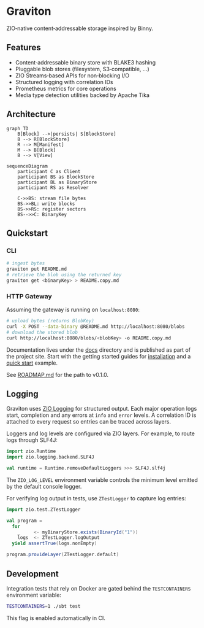 # Graviton

ZIO‑native content‑addressable storage inspired by Binny.

## Features

* Content‑addressable binary store with BLAKE3 hashing
* Pluggable blob stores (filesystem, S3‑compatible, …)
* ZIO Streams‑based APIs for non‑blocking I/O
* Structured logging with correlation IDs
* Prometheus metrics for core operations
* Media type detection utilities backed by Apache Tika

## Architecture

```mermaid
graph TD
    B[Block] -->|persists| S[BlockStore]
    B --> R[BlockStore]
    R --> M[Manifest]
    M --> B[Block]
    B --> V[View]
```

```mermaid
sequenceDiagram
    participant C as Client
    participant BS as BlockStore
    participant BL as BinaryStore
    participant RS as Resolver

    C->>BS: stream file bytes
    BS->>BL: write blocks
    BS->>RS: register sectors
    BS-->>C: BinaryKey
```

## Quickstart

### CLI

```bash
# ingest bytes
graviton put README.md
# retrieve the blob using the returned key
graviton get <binaryKey> > README.copy.md
```

### HTTP Gateway

Assuming the gateway is running on `localhost:8080`:

```bash
# upload bytes (returns BlobKey)
curl -X POST --data-binary @README.md http://localhost:8080/blobs
# download the stored blob
curl http://localhost:8080/blobs/<blobKey> -o README.copy.md
```

Documentation lives under the [docs](docs/src/main/mdoc/index.md) directory and
is published as part of the project site. Start with the getting started guides
for [installation](docs/src/main/mdoc/getting-started/installation.md) and a
[quick start](docs/src/main/mdoc/getting-started/quick-start.md) example.

See [ROADMAP.md](ROADMAP.md) for the path to v0.1.0.

## Logging

Graviton uses [ZIO Logging](https://zio.dev/reference/logging/) for structured
output. Each major operation logs start, completion and any errors at `info` and
`error` levels. A correlation ID is attached to every request so entries can be
traced across layers.

Loggers and log levels are configured via ZIO layers. For example, to route logs
through SLF4J:

```scala
import zio.Runtime
import zio.logging.backend.SLF4J

val runtime = Runtime.removeDefaultLoggers >>> SLF4J.slf4j
```

The `ZIO_LOG_LEVEL` environment variable controls the minimum level emitted by
the default console logger.

For verifying log output in tests, use `ZTestLogger` to capture log entries:

```scala
import zio.test.ZTestLogger

val program =
  for
    _     <- myBinaryStore.exists(BinaryId("1"))
    logs  <- ZTestLogger.logOutput
  yield assertTrue(logs.nonEmpty)

program.provideLayer(ZTestLogger.default)
```

## Development

Integration tests that rely on Docker are gated behind the `TESTCONTAINERS`
environment variable:

```bash
TESTCONTAINERS=1 ./sbt test
```

This flag is enabled automatically in CI.
